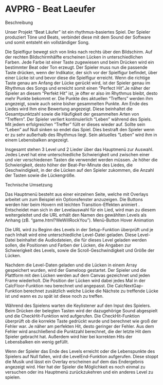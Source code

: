 # AVPRG - Beat Laeufer


Beschreibung

Unser Projekt “Beat Läufer” ist ein rhythmus-basiertes Spiel. 
Der Spieler produziert Töne und Beats, verbindet diese mit dem Sound der Software und somit entsteht ein vollständiger Song.

Die Spielfigur bewegt sich von links nach rechts über den Bildschirm. Auf der rechten Bildschirmhälfte erscheinen Lücken in unterschiedlichen Farben.
Jede Farbe ist einer Taste zugewiesen und beim Drücken wird ein bestimmter Beat oder Ton erzeugt. 
Der Spieler muss nun die passende Taste drücken, wenn der Indikator, der sich vor der Spielfigur befindet, über einer Lücke ist und bevor diese die Spielfigur erreicht. 
Wenn die richtige Taste genau am Anfang der Lücke gerückt wird, ist der Spieler genau im Rhythmus des Songs und erreicht somit einen “Perfect Hit”.Je näher der Spieler an diesem “Perfekt Hit” ist, je öfter er also im Rhythmus bleibt, desto mehr Punkte bekommt er. Die Punkte des aktuellen “Treffers” werden ihm angezeigt, sowie auch seine bisher gesammelten Punkte.
Am Ende des Liedes wird Ihm eine Bewertung angezeigt. Diese beinhaltet die Gesamtpunktzahl sowie die Häufigkeit der gesammelten Arten von “Treffern”. 
Der Spieler verliert kontinuierlich “Leben” während des Spiels. Mit jedem erfolgreichen “Treffer” füllt er dieses wieder auf. Sollte sein “Leben” auf Null sinken so endet das Spiel. Dies bestraft den Spieler wenn er zu sehr außerhalb des Rhythmus liegt. Sein aktuelles “Leben” wird ihm in einem Lebensbalken angezeigt.

Insgesamt stehen 3 Level und 2 Lieder über das Hauptmenü zur Auswahl. Jedes Level hat eine unterschiedliche Schwierigkeit und zwischen einer und vier verschiedenen Tasten die verwendet werden müssen. Je höher die Schwierigkeit, desto höher der Beat-Per-Minute des Liedes, die Geschwindigkeit, in der die Lücken auf den Spieler zukommen, die Anzahl der Tasten  sowie die Lückengröße.


Technische Umsetzung

Das Hauptmenü besteht aus einer einzelnen Seite, welche mit Overlays arbeitet um zum Beispiel ein Optionsfenster anzuzeigen. Die Buttons werden hier beim Hovern mit leichten Transition-Effekten animiert . Entscheidet man sich in der 
Levelauswahl für ein Lied, wird man zu diesem weitergeleitet und die URL erhält den Namen des gewählten Levels als Anhang (zB. “game.html?WeWillRockYou”).
Menü-Button Hover Animation

Die URL wird zu Beginn des Levels in der Setup-Funktion überprüft und je nach Inhalt wird eine unterschiedliche Level-Datei geladen. Diese Level-Datei beinhaltet die Audiodateien, die für dieses Level geladen werden sollen, die Positionen und Farben der Lücken, die Angaben zur Schwierigkeit des Levels, sowie die Scroll-Geschwindigkeit und Größe der Lücken. 

Nachdem die Level-Daten geladen und die Lücken in einem Array gespeichert wurden, wird der Gameloop gestartet. Der Spieler und die Plattform mit den Lücken werden auf dem Canvas gezeichnet und jeden Frame wiederholt. Die Position der Lücken wird dabei jedes Mal in der CalcFloor-Funktion neu berechnet und angepasst. Die CalcNextGap-Funktion berechnet zusätzlich welche Lücke die Nächste zu treffende Lücke ist und wann es zu spät ist diese noch zu treffen. 

Während des Spielens warten die Keylistener auf den Input des Spielers. Beim Drücken der belegten Tasten wird der dazugehörige Sound abgespielt und die CheckHit-Funktion wird aufgerufen. Die CheckHit-Funktion überprüft ob die korrekte Taste gedrückt wurde und berechnet wie groß der Fehler war. Je näher am perfekten Hit, desto geringer der Fehler. Aus dem Fehler wird anschließend die Punktzahl berechnet, die der letzte Hit dem Spieler gebracht hat. Außerdem wird hier bei korrekten Hits der Lebensbalken ein wenig gefüllt.

Wenn der Spieler das Ende des Levels erreicht oder die Lebenspunkte des Spielers auf Null fallen, wird die LevelEnd-Funktion aufgerufen. Diese stoppt die Musik und lässt ein Overlay erscheinen auf dem das Endergebnis angezeigt wird. Hier hat der Spieler die Möglichkeit es noch einmal zu versuchen oder ins Hauptmenü zurückzukehren und ein anderes Level zu spielen.
